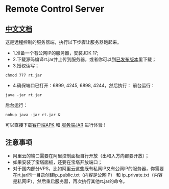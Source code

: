 # Remote Control Server

## [中文文档](https://github.com/miekir163/RemoteControlServer/blob/main/READMECN.md)

这是远程控制的服务器端，执行以下步骤让服务器跑起来。
- 1.准备一个有公网IP的服务器，安装JDK 17;
- 2.下载源码编译rt.jar并上传到服务器，或者你可以到[已发布版本](https://github.com/miekir163/RemoteControlOutput/tree/main/release)里下载；
- 3.授权读写；
```
chmod 777 rt.jar
```
- 4.确保端口已打开：6899, 4245, 6898, 4244，然后执行：
前台运行：
```
java -jar rt.jar
```

后台运行：
```
nohup java -jar rt.jar &
```

可以直接下载[客户端APK](https://github.com/miekir163/RemoteControlOutput/blob/main/release/V1.0/rt_realease_v1.0.apk) 和 [服务端JAR](https://github.com/miekir163/RemoteControlOutput/blob/main/release/V1.0/rt.jar) 进行体验！

## 注意事项
 - 阿里云的端口需要在阿里控制面板自行开放（出和入方向都要开放）；
 - 如果安装了宝塔面板，还要在宝塔开放端口；
 - 对于国内部分VPS，比如阿里云这些既有私网IP又有公网IP的服务器，你需要在rt.jar同一目录创建ip_public.txt（内容是公网IP） 和 ip_private.txt（内容是私网IP），然后重启服务器，再次执行其他rt.jar的命令。


